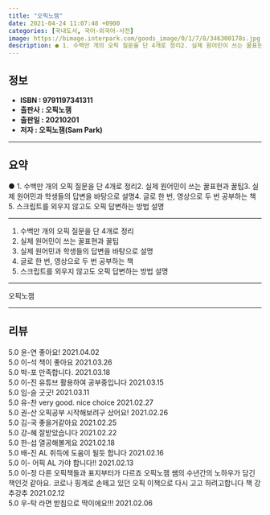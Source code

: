 ```yaml
---
title: "오픽노잼"
date: 2021-04-24 11:07:48 +0900
categories: [국내도서, 국어-외국어-사전]
image: https://bimage.interpark.com/goods_image/0/1/7/8/346300178s.jpg
description: ● 1. 수백만 개의 오픽 질문을 단 4개로 정리2. 실제 원어민이 쓰는 꿀표현과 꿀팁3. 실제 원어민과 학생들의 답변을 바탕으로 설명4. 글로 한 번, 영상으로 두 번 공부하는 책5. 스크립트를 외우지 않고도 오픽 답변하는 방법 설명
---
```


## **정보**

- **ISBN : 9791197341311**
- **출판사 : 오픽노잼**
- **출판일 : 20210201**
- **저자 : 오픽노잼(Sam Park)**

------



## **요약**

●  1. 수백만 개의 오픽 질문을 단 4개로 정리2. 실제 원어민이 쓰는 꿀표현과 꿀팁3. 실제 원어민과 학생들의 답변을 바탕으로 설명4. 글로 한 번, 영상으로 두 번 공부하는 책5. 스크립트를 외우지 않고도 오픽 답변하는 방법 설명

------

1. 수백만 개의 오픽 질문을 단 4개로 정리
2. 실제 원어민이 쓰는 꿀표현과 꿀팁
3. 실제 원어민과 학생들의 답변을 바탕으로 설명
4. 글로 한 번, 영상으로 두 번 공부하는 책
5. 스크립트를 외우지 않고도 오픽 답변하는 방법 설명

------


오픽노잼 

------


## **리뷰** 

5.0 윤-연 좋아요! 2021.04.02 <br/>5.0 이-석 책이 좋아요 2021.03.26 <br/>5.0 박-포 만족합니다. 2021.03.18 <br/>5.0 이-진 유튜브 활용하여 공부중입니다 2021.03.15 <br/>5.0 임-슬 굿굿! 2021.03.11 <br/>5.0 유-찬 very good. nice choice 2021.02.27 <br/>5.0 권-산 오픽공부 시작해보려구 샀어요! 2021.02.26 <br/>5.0 김-국 좋을거같아요 2021.02.25 <br/>5.0 강-혜 잘받았습니다 2021.02.22 <br/>5.0 한-섭 열공해볼게요 2021.02.18 <br/>5.0 배-진 AL 취득에 도움이 될듯 합니다 2021.02.16 <br/>5.0 이- 어픽 AL 가야 합니다!! 2021.02.13 <br/>5.0 이-정 다른 오픽책들과 표지부터가 다르죠
오픽노잼 쌤의 수년간의 노하우가 담긴 책인것 같아요.
코로나 핑계로 손떼고 있던 오픽 이책으로 다시 고고 하려고합니다
책 강추강추  2021.02.12 <br/>5.0 우-탁 라면 받침으로 딱이에요!!! 2021.02.06 <br/>